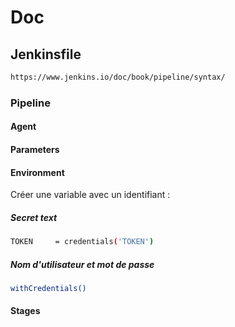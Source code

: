 # Doc

## Jenkinsfile
```bash
https://www.jenkins.io/doc/book/pipeline/syntax/
```

### Pipeline 

#### Agent

#### Parameters

#### Environment
Créer une variable avec un identifiant : 
##### Secret text
```bash
TOKEN     = credentials('TOKEN')
```
##### Nom d'utilisateur et mot de passe
```bash
withCredentials()
```
#### Stages
